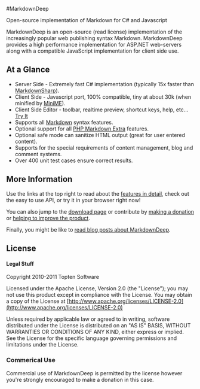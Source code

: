 #MarkdownDeep


Open-source implementation of Markdown for C# and Javascript

MarkdownDeep is an open-source (read license) implementation of the increasingly popular web publishing syntax Markdown. MarkdownDeep provides a high performance implementation for ASP.NET web-servers along with a compatible JavaScript implementation for client side use.

## At a Glance

- Server Side - Extremely fast C# implementation (typically 15x faster than [MarkdownSharp](http://code.google.com/p/markdownsharp/n/extra/)).
- Client Side - Javascript port, 100% compatible, tiny at about 30k (when minified by [MiniME](http://www.toptensoftware.com/minime)).
- Client Side Editor - toolbar, realtime preview, shortcut keys, help, etc... [Try It](http://www.toptensoftware.com/markdowndeep/dingus)
- Supports all [Markdown](http://daringfireball.net/projects/markdown/) syntax features.
- Optional support for all [PHP Markdown Extra](http://michelf.com/projects/php-markdown/) features.
- Optional safe mode can sanitize HTML output (great for user entered content).
- Supports for the special requirements of content management, blog and comment systems.
- Over 400 unit test cases ensure correct results.

## More Information

Use the links at the top right to read about the [features in detail](http://www.toptensoftware.com/markdowndeep/features), check out the easy to use API, or try it in your browser right now!

You can also jump to the [download page](http://www.toptensoftware.com/markdowndeep/download) or contribute by [making a donation](http://www.toptensoftware.com/markdowndeep/donate) or [helping to improve the product](http://www.toptensoftware.com/markdowndeep/implementation).

Finally, you might be like to [read blog posts about MarkdownDeep](http://www.toptensoftware.com/Categories/MarkdownDeep).

 

## License

#### Legal Stuff

Copyright 2010-2011 Topten Software

Licensed under the Apache License, Version 2.0 (the "License"); you may not use this product except in compliance with the License. You may obtain a copy of the License at
[http://www.apache.org/licenses/LICENSE-2.0](http://www.apache.org/licenses/LICENSE-2.0)

Unless required by applicable law or agreed to in writing, software distributed under the License is distributed on an "AS IS" BASIS, WITHOUT WARRANTIES OR CONDITIONS OF ANY KIND, either express or implied. See the License for the specific language governing permissions and limitations under the License.

### Commerical Use

Commercial use of MarkdownDeep is permitted by the license however you're strongly encouraged to make a donation in this case.